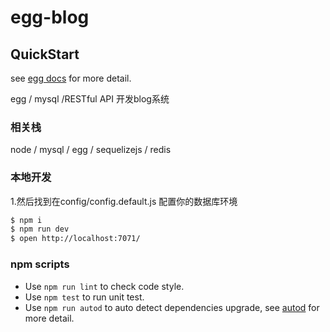 # egg-blog
## QuickStart

<!-- add docs here for user -->

see [egg docs][egg] for more detail.

egg / mysql /RESTful API 开发blog系统

### 相关栈
node / mysql / egg / sequelizejs / redis

### 本地开发

1.然后找到在config/config.default.js 配置你的数据库环境

```bash
$ npm i
$ npm run dev
$ open http://localhost:7071/
```

### npm scripts

- Use `npm run lint` to check code style.
- Use `npm test` to run unit test.
- Use `npm run autod` to auto detect dependencies upgrade, see [autod](https://www.npmjs.com/package/autod) for more detail.


[egg]: https://eggjs.org